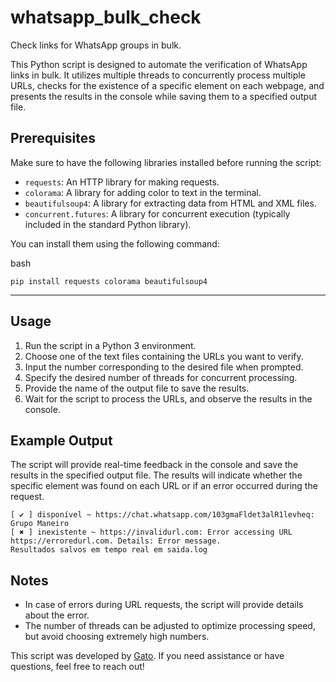 # whatsapp_bulk_check
Check links for WhatsApp groups in bulk.


This Python script is designed to automate the verification of WhatsApp links in bulk. It utilizes multiple threads to concurrently process multiple URLs, checks for the existence of a specific element on each webpage, and presents the results in the console while saving them to a specified output file.

## Prerequisites

Make sure to have the following libraries installed before running the script:

- `requests`: An HTTP library for making requests.
- `colorama`: A library for adding color to text in the terminal.
- `beautifulsoup4`: A library for extracting data from HTML and XML files.
- `concurrent.futures`: A library for concurrent execution (typically included in the standard Python library).

You can install them using the following command:

bash

`pip install requests colorama beautifulsoup4`

---

## Usage

1. Run the script in a Python 3 environment.
2. Choose one of the text files containing the URLs you want to verify.
3. Input the number corresponding to the desired file when prompted.
4. Specify the desired number of threads for concurrent processing.
5. Provide the name of the output file to save the results.
6. Wait for the script to process the URLs, and observe the results in the console.


## Example Output

The script will provide real-time feedback in the console and save the results in the specified output file. The results will indicate whether the specific element was found on each URL or if an error occurred during the request.

```
[ ✔️ ] disponível ~ https://chat.whatsapp.com/103gmaFldet3alR1levheq: Grupo Maneiro
[ ✖️ ] inexistente ~ https://invalidurl.com: Error accessing URL https://erroredurl.com. Details: Error message.
Resultados salvos em tempo real em saida.log
```

## Notes

- In case of errors during URL requests, the script will provide details about the error.
- The number of threads can be adjusted to optimize processing speed, but avoid choosing extremely high numbers.

This script was developed by [Gato](https://www.instagram.com/gato.ads/). If you need assistance or have questions, feel free to reach out!
